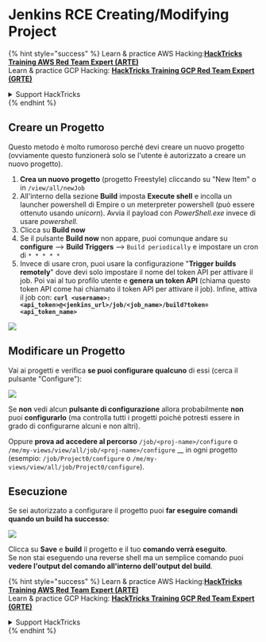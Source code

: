 # Jenkins RCE Creating/Modifying Project

{% hint style="success" %}
Learn & practice AWS Hacking:<img src="/.gitbook/assets/image.png" alt="" data-size="line">[**HackTricks Training AWS Red Team Expert (ARTE)**](https://training.hacktricks.xyz/courses/arte)<img src="/.gitbook/assets/image.png" alt="" data-size="line">\
Learn & practice GCP Hacking: <img src="/.gitbook/assets/image (2).png" alt="" data-size="line">[**HackTricks Training GCP Red Team Expert (GRTE)**<img src="/.gitbook/assets/image (2).png" alt="" data-size="line">](https://training.hacktricks.xyz/courses/grte)

<details>

<summary>Support HackTricks</summary>

* Check the [**subscription plans**](https://github.com/sponsors/carlospolop)!
* **Join the** 💬 [**Discord group**](https://discord.gg/hRep4RUj7f) or the [**telegram group**](https://t.me/peass) or **follow** us on **Twitter** 🐦 [**@hacktricks\_live**](https://twitter.com/hacktricks\_live)**.**
* **Share hacking tricks by submitting PRs to the** [**HackTricks**](https://github.com/carlospolop/hacktricks) and [**HackTricks Cloud**](https://github.com/carlospolop/hacktricks-cloud) github repos.

</details>
{% endhint %}

## Creare un Progetto

Questo metodo è molto rumoroso perché devi creare un nuovo progetto (ovviamente questo funzionerà solo se l'utente è autorizzato a creare un nuovo progetto).

1. **Crea un nuovo progetto** (progetto Freestyle) cliccando su "New Item" o in `/view/all/newJob`
2. All'interno della sezione **Build** imposta **Execute shell** e incolla un launcher powershell di Empire o un meterpreter powershell (può essere ottenuto usando _unicorn_). Avvia il payload con _PowerShell.exe_ invece di usare _powershell._
3. Clicca su **Build now**
1. Se il pulsante **Build now** non appare, puoi comunque andare su **configure** --> **Build Triggers** --> `Build periodically` e impostare un cron di `* * * * *`
2. Invece di usare cron, puoi usare la configurazione "**Trigger builds remotely**" dove devi solo impostare il nome del token API per attivare il job. Poi vai al tuo profilo utente e **genera un token API** (chiama questo token API come hai chiamato il token API per attivare il job). Infine, attiva il job con: **`curl <username>:<api_token>@<jenkins_url>/job/<job_name>/build?token=<api_token_name>`**

![](<../../.gitbook/assets/image (165).png>)

## Modificare un Progetto

Vai ai progetti e verifica **se puoi configurare qualcuno** di essi (cerca il pulsante "Configure"):

![](<../../.gitbook/assets/image (265).png>)

Se **non** vedi alcun **pulsante di configurazione** allora probabilmente **non** puoi **configurarlo** (ma controlla tutti i progetti poiché potresti essere in grado di configurarne alcuni e non altri).

Oppure **prova ad accedere al percorso** `/job/<proj-name>/configure` o `/me/my-views/view/all/job/<proj-name>/configure` \_\_ in ogni progetto (esempio: `/job/Project0/configure` o `/me/my-views/view/all/job/Project0/configure`).

## Esecuzione

Se sei autorizzato a configurare il progetto puoi **far eseguire comandi quando un build ha successo**:

![](<../../.gitbook/assets/image (98).png>)

Clicca su **Save** e **build** il progetto e il tuo **comando verrà eseguito**.\
Se non stai eseguendo una reverse shell ma un semplice comando puoi **vedere l'output del comando all'interno dell'output del build**.

{% hint style="success" %}
Learn & practice AWS Hacking:<img src="/.gitbook/assets/image.png" alt="" data-size="line">[**HackTricks Training AWS Red Team Expert (ARTE)**](https://training.hacktricks.xyz/courses/arte)<img src="/.gitbook/assets/image.png" alt="" data-size="line">\
Learn & practice GCP Hacking: <img src="/.gitbook/assets/image (2).png" alt="" data-size="line">[**HackTricks Training GCP Red Team Expert (GRTE)**<img src="/.gitbook/assets/image (2).png" alt="" data-size="line">](https://training.hacktricks.xyz/courses/grte)

<details>

<summary>Support HackTricks</summary>

* Check the [**subscription plans**](https://github.com/sponsors/carlospolop)!
* **Join the** 💬 [**Discord group**](https://discord.gg/hRep4RUj7f) or the [**telegram group**](https://t.me/peass) or **follow** us on **Twitter** 🐦 [**@hacktricks\_live**](https://twitter.com/hacktricks\_live)**.**
* **Share hacking tricks by submitting PRs to the** [**HackTricks**](https://github.com/carlospolop/hacktricks) and [**HackTricks Cloud**](https://github.com/carlospolop/hacktricks-cloud) github repos.

</details>
{% endhint %}
